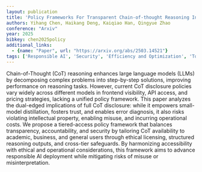 ```yaml
---
layout: publication
title: 'Policy Frameworks For Transparent Chain-of-thought Reasoning In Large Language Models'
authors: Yihang Chen, Haikang Deng, Kaiqiao Han, Qingyue Zhao
conference: "Arxiv"
year: 2025
bibkey: chen2025policy
additional_links:
  - {name: "Paper", url: "https://arxiv.org/abs/2503.14521"}
tags: ['Responsible AI', 'Security', 'Efficiency and Optimization', 'Tools', 'Distillation', 'Ethics and Bias', 'Interpretability']
---
```

Chain-of-Thought (CoT) reasoning enhances large language models (LLMs) by
decomposing complex problems into step-by-step solutions, improving performance
on reasoning tasks. However, current CoT disclosure policies vary widely across
different models in frontend visibility, API access, and pricing strategies,
lacking a unified policy framework. This paper analyzes the dual-edged
implications of full CoT disclosure: while it empowers small-model
distillation, fosters trust, and enables error diagnosis, it also risks
violating intellectual property, enabling misuse, and incurring operational
costs. We propose a tiered-access policy framework that balances transparency,
accountability, and security by tailoring CoT availability to academic,
business, and general users through ethical licensing, structured reasoning
outputs, and cross-tier safeguards. By harmonizing accessibility with ethical
and operational considerations, this framework aims to advance responsible AI
deployment while mitigating risks of misuse or misinterpretation.
